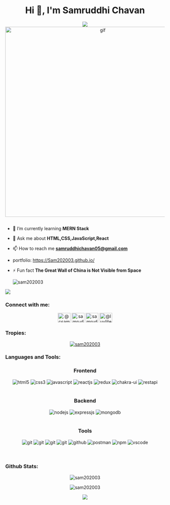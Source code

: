 

<h1 align="center">Hi 👋, I'm Samruddhi Chavan</h1>
<p align="center" height="300px">
  <a href="https://github.com/DenverCoder1/readme-typing-svg">
   <div align="center">
 <img src="https://readme-typing-svg.herokuapp.com/?lines=Aspiring+Full+Stack+Web+Developer;An+Enthusiast;Life-Long+Learner&color=cyan&center=true" />
</div>
 <div align="center">
<img width="600" src="https://miro.medium.com/max/1400/1*qdAW1TjCN57h1lbuuzvchg.gif" alt="gif"/>
</div>
    


<p align="left"> <a href="https://twitter.com/" target="blank"><img src="https://img.shields.io/twitter/follow/?logo=twitter&style=for-the-badge" alt="" /></a> </p>

- 🌱 I’m currently learning **MERN Stack**

- 💬 Ask me about **HTML,CSS,JavaScript,React**

- 📫 How to reach me **samruddhichavan05@gmail.com**
- portfolio: https://Sam202003.github.io/
- ⚡ Fun fact **The Great Wall of China is Not Visible from Space**
    <p align="left"> <img src="https://komarev.com/ghpvc/?username=sam202003&label=Profile%20views&color=0e75b6&style=flat" alt="sam202003" /> </p>
<img src="https://user-images.githubusercontent.com/73097560/115834477-dbab4500-a447-11eb-908a-139a6edaec5c.gif"> 
<h3 align="left">Connect with me:</h3>
<p align="center">
<a href="https://codepen.io/@csam202003" target="blank"><img align="center" src="https://raw.githubusercontent.com/rahuldkjain/github-profile-readme-generator/master/src/images/icons/Social/codepen.svg" alt="@csam202003" height="30" width="40" /></a>
<a href="https://codesandbox.com/samruddhi chavan" target="blank"><img align="center" src="https://raw.githubusercontent.com/rahuldkjain/github-profile-readme-generator/master/src/images/icons/Social/codesandbox.svg" alt="samruddhi chavan" height="30" width="40" /></a>
<a href="https://fb.com/samruddhi chavan" target="blank"><img align="center" src="https://raw.githubusercontent.com/rahuldkjain/github-profile-readme-generator/master/src/images/icons/Social/facebook.svg" alt="samruddhi chavan" height="30" width="40" /></a>
<a href="https://instagram.com/_luvlite_" target="blank"><img align="center" src="https://raw.githubusercontent.com/rahuldkjain/github-profile-readme-generator/master/src/images/icons/Social/instagram.svg" alt="@luvlite" height="30" width="40" /></a>
</p>
    <h3>Tropies:</h3>
<p align="center" > <a href="https://github.com/ryo-ma/github-profile-trophy"><img src="https://github-profile-trophy.vercel.app/?username=sam202003" alt="sam202003" /></a> </p> 
<h3 align="left">Languages and Tools:</h3>
 <div align="center"><h3 align="center">Frontend</h3>
   <img src="https://img.shields.io/badge/html5-%23E34F26.svg?style=for-the-badge&logo=html5&logoColor=white" align="center" alt="html5">
   <img src = "https://img.shields.io/badge/css3-%231572B6.svg?style=for-the-badge&logo=css3&logoColor=white" align="center" alt="css3">
   <img src ="https://img.shields.io/badge/javascript-%23323330.svg?style=for-the-badge&logo=javascript&logoColor=%23F7DF1E" align="center" alt="javascript">
   <img src="https://img.shields.io/badge/React-20232A?style=for-the-badge&logo=react&logoColor=61DAFB"  align="center" alt="reactjs" />
   <img src="https://img.shields.io/badge/Redux-593D88?style=for-the-badge&logo=redux&logoColor=white"  align="center" alt="redux" />
   <img src = "https://img.shields.io/badge/chakra ui-%234ED1C5.svg?style=for-the-badge&logo=chakraui&logoColor=white" align="center" alt="chakra-ui"/>
   <img src="https://img.shields.io/badge/rest api-%23000000.svg?style=for-the-badge&logo=flask&logoColor=white" align="center" alt="restapi"/>  
 </div>

 <br/>

 <div align="center"><h3 align="center">Backend</h3> 
   <img src="https://img.shields.io/badge/Node.js-339933?style=for-the-badge&logo=nodedotjs&logoColor=white" align="center" alt="nodejs" />
   <img src="https://img.shields.io/badge/Express.js-000000?style=for-the-badge&logo=express&logoColor=white" align="center" alt="expressjs"/>
   <img src="https://img.shields.io/badge/MongoDB-4EA94B?style=for-the-badge&logo=mongodb&logoColor=white" align="center" alt="mongodb"/>
 </div>

 <br/>

<div align="center"><h3 align="center">Tools</h3> 
   <img src="https://img.shields.io/badge/heroku-%23430098.svg?style=for-the-badge&logo=heroku&logoColor=white" align="center" alt="git"/>
   <img src="https://img.shields.io/badge/netlify-%23000000.svg?style=for-the-badge&logo=netlify&logoColor=#00C7B7" align="center" alt="git"/>
   <img src="https://img.shields.io/badge/vercel-%23000000.svg?style=for-the-badge&logo=vercel&logoColor=whit" align="center" alt="git"/>
   <img src="https://img.shields.io/badge/Git-f44d27?style=for-the-badge&logo=git&logoColor=white"  align="center" alt="git"/>
   <img src="https://img.shields.io/badge/GitHub-100000?style=for-the-badge&logo=github&logoColor=white"  align="center" alt="github"/>
   <img src ="https://img.shields.io/badge/Postman-FF6C37?style=for-the-badge&logo=postman&logoColor=white" align="center" alt="postman">
   <img src = "https://img.shields.io/badge/NPM-%23000000.svg?style=for-the-badge&logo=npm&logoColor=white" align="center" alt="npm">
   <img src="https://img.shields.io/badge/Visual%20Studio-5C2D91.svg?style=for-the-badge&logo=visual-studio&logoColor=white"  align="center" alt="vscode"/>
   <br/>
   <br/>
 </div> 
</div>

<br/>

<h3>Github Stats:</h3>


<p align="center"><img align="center" src="https://github-readme-stats.vercel.app/api?username=Sam202003&show_icons=true&locale=en" alt="sam202003" /></p> 

<p align="center"><img align="center" src="https://github-readme-streak-stats.herokuapp.com/?user=Sam202003" alt="sam202003" /></p>
<p align="center">
<!--   <img  src="https://raw.githubusercontent.com/sam202003/sam202003/output/github-contribution-grid-snake.svg">
  </p> -->


<p align="center">
  <img  src="https://raw.githubusercontent.com/Trilokia/Trilokia/379277808c61ef204768a61bbc5d25bc7798ccf1/bottom_header.svg">
  </p>
